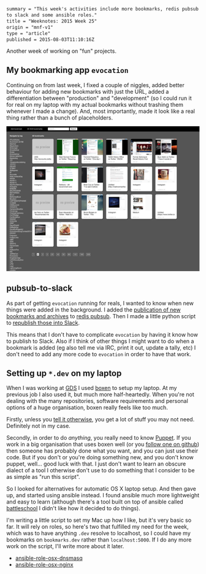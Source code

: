 ```
summary = "This week's activities include more bookmarks, redis pubsub to slack and some ansible roles."
title = "Weeknotes: 2015 Week 25"
origin = "mnf-v1"
type = "article"
published = 2015-08-03T11:10:16Z
```

Another week of working on "fun" projects.

## My bookmarking app `evocation`

Continuing on from last week, I fixed a couple of niggles, added better behaviour for adding new bookmarks with just the URL, added a differentiation between "production" and "development" (so I could run it for real on my laptop with my actual bookmarks without trashing them whenever I made a change). And, most importantly, made it look like a real thing rather than a bunch of placeholders.

![evocation preview](https://raw.githubusercontent.com/norm/evocation/64a97daf768670348bb666f000e7a4cbf830f2d9/evocation.png)

## pubsub-to-slack

As part of getting `evocation` running for reals, I wanted to know when new things were added in the background. I added the [publication of new bookmarks and archives][pub] to [redis pubsub][pubsub]. Then I made a little python script to [republish those into Slack][slack].

This means that I don't have to complicate `evocation` by having it know how to publish to Slack. Also if I think of other things I might want to do when a bookmark is added (eg also tell me via IRC, print it out, update a tally, etc) I don't need to add any more code to `evocation` in order to have that work.

[pub]: https://github.com/norm/evocation/commit/7dbd96403971d7510db6872080c7d6f38c0c12ed
[pubsub]: http://redis.io/topics/pubsub
[slack]: https://github.com/norm/slack-tools#pubsub-to-slack

## Setting up `*.dev` on my laptop

When I was working at [GDS][gds] I used [boxen][boxen] to setup my laptop. At my previous job I also used it, but much more half-heartedly. When you're not dealing with the many repositories, software requirements and personal options of a huge organisation, boxen really feels like too much.

Firstly, unless you [tell it otherwise][nope], you get a lot of stuff you may not need. Definitely not in my case.

Secondly, in order to do *anything*, you really need to know [Puppet][puppet]. If you work in a big organisation that uses boxen well (or you [follow one on github][gds-boxen]) then someone has probably done what you want, and you can just use their code. But if you don't or you're doing something new, and you don't know puppet, well… good luck with that. I just don't want to learn an obscure dialect of a tool I otherwise don't use to do something that I consider to be as simple as "run this script".

So I looked for alternatives for automatic OS X laptop setup. And then gave up, and started using ansible instead. I found ansible much more lightweight and easy to learn (although there's a tool built on top of ansible called [battleschool][battleschool] I didn't like how it decided to do things).

I'm writing a little script to set my Mac up how I like, but it's very basic so far. It will rely on roles, so here's two that fulfilled my need for the week, which was to have anything `.dev` resolve to localhost, so I could have my bookmarks on `bookmarks.dev` rather than `localhost:5000`. If I do any more work on the script, I'll write more about it later.

* [ansible-role-osx-dnsmasq][dnsmasq]
* [ansible-role-osx-nginx][nginx]


[gds]: https://www.gov.uk/government/organisations/government-digital-service
[boxen]: https://boxen.github.com
[nope]: https://github.com/norm/boxen/commit/e897c35d6dcd225863fd1e43b9f353af6781d117
[puppet]: https://en.wikipedia.org/wiki/Puppet_(software)
[gds-boxen]: https://github.com/alphagov/gds-boxen
[battleschool]: https://github.com/spencergibb/battleschool/
[dnsmasq]: https://github.com/norm/ansible-role-osx-dnsmasq
[nginx]: https://github.com/norm/ansible-role-osx-nginx